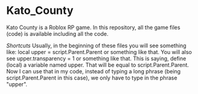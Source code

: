 # Kato_County
Kato County is a Roblox RP game. In this repository, all the game files (code) is available including all the code.

_Shortcuts_
Usually, in the beginning of these files you will see something like: local upper = script.Parent.Parent or something like that. You will also see upper.transparency = 1 or something like that. This is saying, define (local) a variable named upper. That will be equal to script.Parent.Parent. Now I can use that in my code, instead of typing a long phrase (being script.Parent.Parent in this case), we only have to type in the phrase "upper".
